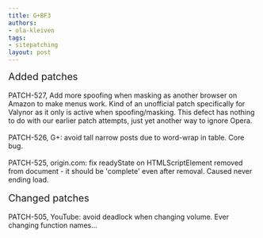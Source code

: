 ```yaml
---
title: G+BF3
authors:
- ola-kleiven
tags:
- sitepatching
layout: post
---
```

<span style="font-size: 140%">Added patches</span><br/><br/>PATCH-527, Add more spoofing when masking as another browser on Amazon to make menus work. Kind of an unofficial patch specifically for Valynor as it only is active when spoofing/masking. This defect has nothing to do with our earlier patch attempts, just yet another way to ignore Opera.<br/><br/>PATCH-526, G+: avoid tall narrow posts due to word-wrap in table. Core bug.<br/><br/>PATCH-525, origin.com: fix readyState on HTMLScriptElement removed from document - it should be &#39;complete&#39; even after removal. Caused never ending load. <br/> <br/><span style="font-size: 140%">Changed patches</span><br/><br/>PATCH-505, YouTube: avoid deadlock when changing volume. Ever changing function names...
